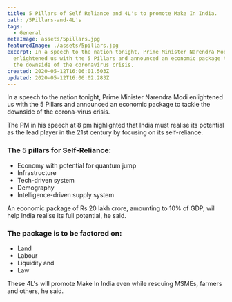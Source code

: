 ```yaml
---
title: 5 Pillars of Self Reliance and 4L's to promote Make In India.
path: /5Pillars-and-4L's
tags:
  - General
metaImage: assets/5pillars.jpg
featuredImage: ./assets/5pillars.jpg
excerpt: In a speech to the nation tonight, Prime Minister Narendra Modi
  enlightened us with the 5 Pillars and announced an economic package to tackle
  the downside of the coronavirus crisis.
created: 2020-05-12T16:06:01.503Z
updated: 2020-05-12T16:06:02.283Z
---
```

<!--StartFragment-->

In a speech to the nation tonight, Prime Minister Narendra Modi enlightened us with the 5 Pillars and announced an economic package to tackle the downside of the corona-virus crisis.

The PM in his speech at 8 pm highlighted that India must realise its potential as the lead player in the 21st century by focusing on its self-reliance.

### **The 5 pillars for Self-Reliance:**

* Economy with potential for quantum jump
* Infrastructure
* Tech-driven system
* Demography
* Intelligence-driven supply system



An economic package of Rs 20 lakh crore, amounting to 10% of GDP, will help India realise its full potential, he said. 

### **The package is to be factored on:**

* Land
* Labour
* Liquidity and 
* Law 

These 4L's will promote Make In India even while rescuing MSMEs, farmers and others, he said.



<!--EndFragment-->